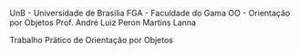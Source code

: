 UnB - Universidade de Brasilia
FGA - Faculdade do Gama
OO - Orientação por Objetos
Prof. André Luiz Peron Martins Lanna

Trabalho Prático de Orientação por Objetos
